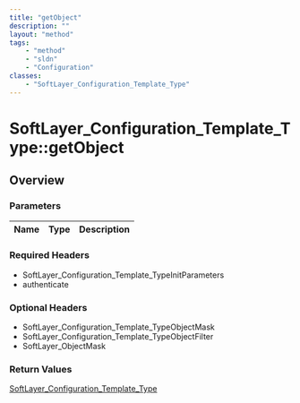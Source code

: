 ```yaml
---
title: "getObject"
description: ""
layout: "method"
tags:
    - "method"
    - "sldn"
    - "Configuration"
classes:
    - "SoftLayer_Configuration_Template_Type"
---
```

# SoftLayer_Configuration_Template_Type::getObject
## Overview 


### Parameters 
|Name | Type | Description |
| --- | --- | --- |


### Required Headers
* SoftLayer_Configuration_Template_TypeInitParameters
* authenticate

### Optional Headers
* SoftLayer_Configuration_Template_TypeObjectMask
* SoftLayer_Configuration_Template_TypeObjectFilter
* SoftLayer_ObjectMask

### Return Values
<a href='/reference/datatypes/SoftLayer_Configuration_Template_Type'>SoftLayer_Configuration_Template_Type </a>
